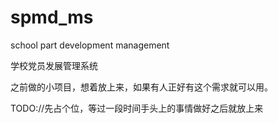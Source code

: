 # spmd_ms
school part development management

学校党员发展管理系统

之前做的小项目，想着放上来，如果有人正好有这个需求就可以用。

TODO://先占个位，等过一段时间手头上的事情做好之后就放上来
